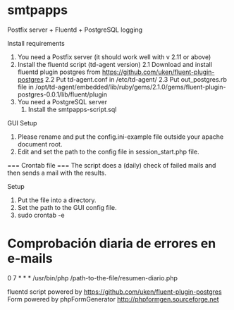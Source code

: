 # smtpapps

Postfix server + Fluentd + PostgreSQL logging

Install requirements
1. You need a Postfix server (it should work well with v 2.11 or above)
2. Install the fluentd script (td-agent version)
	2.1 Download and install fluentd plugin postgres from https://github.com/uken/fluent-plugin-postgres
	2.2 Put td-agent.conf in /etc/td-agent/
	2.3 Put out_postgres.rb file in /opt/td-agent/embedded/lib/ruby/gems/2.1.0/gems/fluent-plugin-postgres-0.0.1/lib/fluent/plugin
3. You need a PostgreSQL server
	1. Install the smtpapps-script.sql

GUI Setup
1. Please rename and put the config.ini-example file outside your apache document root.
2. Edit and set the path to the config file in session_start.php file.



=== Crontab file ===
The script does a (daily) check of failed mails and then sends a mail with the results.

Setup
1. Put the file into a directory.
2. Set the path to the GUI config file.
3. sudo crontab -e
# Comprobación diaria de errores en e-mails
0 7 * * * /usr/bin/php /path-to-the-file/resumen-diario.php


fluentd script powered by https://github.com/uken/fluent-plugin-postgres
Form powered by phpFormGenerator http://phpformgen.sourceforge.net